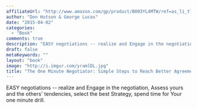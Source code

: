 ```yaml
---
affiliateUrl: "http://www.amazon.com/gp/product/B003YL4MTW/ref=as_li_tl?ie=UTF8&camp=1789&creative=390957&creativeASIN=B003YL4MTW&linkCode=as2&tag=jaktre-20&linkId=YG2XNBO4ZIPFZI4C"
author: "Don Hutson & George Lucas"
date: "2015-04-02"
categories:
  - "Book"
comments: true
description: "EASY negotiations -- realize and Engage in the negotiation, Assess yours and the others' tendencies, select the best Strategy, spend time for Your one"
draft: false
metaKeywords: ""
layout: "book"
image: "http://i.imgur.com/yramlDL.jpg"
title: "The One Minute Negotiator: Simple Steps to Reach Better Agreements"
---
```


EASY negotiations -- realize and Engage in the negotiation, Assess yours and the others' tendencies, select the best Strategy, spend time for Your one minute drill.

